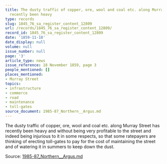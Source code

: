 ```yaml
---
title: The dusty traffic of copper, ore, wool and coal etc. along Murray Street has
  recently been heavy
type: records
slug: 1845_76_sa_register_content_12809
url: /records/1845_76_sa_register_content_12809/
record_id: 1845_76_sa_register_content_12809
date: '1859-11-18'
date_display: null
volume: null
issue_number: null
page: '3'
article_type: news
issue_reference: 18 November 1859, page 3
people_mentioned: []
places_mentioned:
- Murray Street
topics:
- infrastructure
- commerce
- road
- maintenance
- toll-gates
source_document: 1985-87_Northern__Argus.md
---
```


The dusty traffic of copper, ore, wool and coal etc. along Murray Street has recently been heavy and without being very profitable to the street and indeed being injurious to it in some respects, so that some ratepayers are thinking of erecting toll-gates to pay for the cost of maintaining the street and of watering it in summers to keep down the dust.

Source: [1985-87_Northern__Argus.md](/downloads/markdown/1985-87_Northern__Argus.md)

